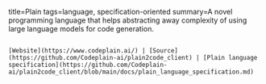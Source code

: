 title=Plain
tags=language, specification-oriented
summary=A novel programming language that helps abstracting away complexity of using large language models for code generation.
~~~~~~

[Website](https://www.codeplain.ai/) | [Source](https://github.com/Codeplain-ai/plain2code_client) | [Plain language specification](https://github.com/Codeplain-ai/plain2code_client/blob/main/docs/plain_language_specification.md)


